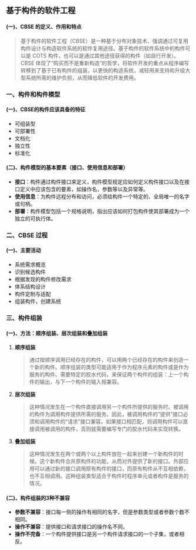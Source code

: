 ## 基于构件的软件工程

#### (一)、CBSE 的定义、作用和特点

> 基于构件的软件工程（CBSE）是一种基于分布对象技术、强调通过可复用构件设计与构造软件系统的软件复用途径。基于构件的软件系统中的构件可以是 COTS 构件，也可以是通过其他途径获得的构件（如自行开发）。 CBSE 体现了“购买而不是重新构造”的哲学，将软件开发的重点从程序编写转移到了基于已有构件的组装，以更快的构造系统，减轻用来支持和升级大型系统所需的维护负担，从而降低软件的开发费用。



### 一、构件和构件模型

#### (一)、CBSE的构件应该具备的特征

- 可组装型
- 可部署性
- 文档化
- 独立性
- 标准化

#### (二)、构件模型的基本要素（接口、使用信息和部署）

- **接口**：构件通过构件接口来定义，构件模型规定应如何定义构件接口以及在接口定义中应该包含的要素，如操作名，参数等以及异常等。
- **使用信息**：为构件远程分布和访问，必须给构件一个特定的、全局唯一的名字或句柄。
- **部署**：构件模型包括一个规格说明，指出应该如何打包构件使其部署成为一个独立的可执行体。



### 二、CBSE 过程

#### (一)、主要活动

- 系统需求概览
- 识别候选构件
- 根据发现的构件修改需求
- 体系结构设计
- 构件定制与适配
- 组装构件，创建系统



### 三、构件组装

#### (一)、方法：顺序组装、层次组装和叠加组装

1. **顺序组装**

   > 通过按顺序调用已经存在的构件，可以用两个已经存在的构件来创造一个新的构件。顺序组装的类型可能适用于作为程序元素的构件或是作为服务的构件。需要特定的胶水代码，来保证两个构件的组装：上一个构件的输出，与下一个构件的输入相兼容。

2. **层次组装**

   > 这种情况发生在一个构件直接调用另一个构件所提供的服务时。被调用的构件为调用构件提供所需的服务。因此，被调用构件的“提供”接口必须和调用构件的“请求”接口兼容。如果接口相匹配，则调用构件可以直接调用被调用的构件，否则就需要编写专门的胶水代码来实现转换。

3. **叠加组装**

   > 这种情况发生在两个或两个以上构件放在一起来创建一个新构件的时候。这个新构件合并原构件的功能，从而对外提供了新的接口。外部应用可以通过新的接口调用原有构件的接口，而原有构件从不互相依赖，也不互相调用。这种组装类型适合于构件时程序单元或者构件是服务的情况。

#### (二)、构件组装的3种不兼容

- **参数不兼容**：接口每一侧的操作有相同的名字，但是参数类型或者参数个数不相同。
- **操作不兼容**：提供接口和请求接口的操作名不同。
- **操作不完备**：一个构件提供接口是另一个构件请求接口的一个子集，或者相反。